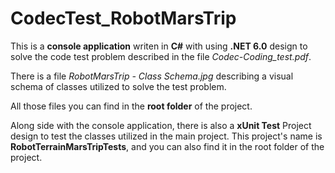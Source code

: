 # CodecTest_RobotMarsTrip
This is a **console application** writen in **C#** with using **.NET 6.0** design to solve the code test problem described in the file *Codec-Coding_test.pdf*.

There is a file *RobotMarsTrip - Class Schema.jpg* describing a visual schema of classes utilized to solve the test problem. 

All those files you can find in the **root folder** of the project.

Along side with the console application, there is also a **xUnit Test** Project design to test the classes utilized in the main project. This project's name is **RobotTerrainMarsTripTests**, and you can also find it in the root folder of the project.

